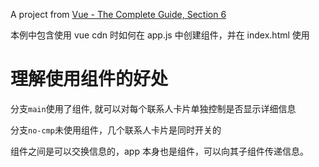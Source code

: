 A project from [Vue - The Complete Guide, Section 6](https://www.udemy.com/course/vuejs-2-the-complete-guide/)

本例中包含使用 vue cdn 时如何在 app.js 中创建组件，并在 index.html 使用

# 理解使用组件的好处

分支`main`使用了组件, 就可以对每个联系人卡片单独控制是否显示详细信息

分支`no-cmp`未使用组件，几个联系人卡片是同时开关的

组件之间是可以交换信息的，app 本身也是组件，可以向其子组件传递信息。
